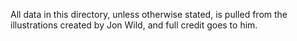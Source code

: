 All data in this directory, unless otherwise stated, is pulled from the illustrations created by Jon Wild, and full credit goes to him.
